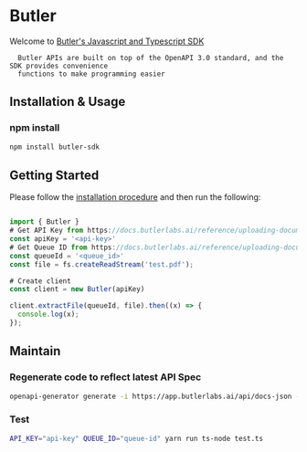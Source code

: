 # Butler
Welcome to [Butler's Javascript and Typescript SDK](https://butlerlabs.ai)

      Butler APIs are built on top of the OpenAPI 3.0 standard, and the SDK provides convenience
      functions to make programming easier

## Installation & Usage
### npm install

```sh
npm install butler-sdk
```

## Getting Started

Please follow the [installation procedure](#installation--usage) and then run the following:

```typescript

import { Butler }
# Get API Key from https://docs.butlerlabs.ai/reference/uploading-documents-to-the-rest-api#get-your-api-key
const apiKey = '<api-key>'
# Get Queue ID from https://docs.butlerlabs.ai/reference/uploading-documents-to-the-rest-api#go-to-the-model-details-page
const queueId = '<queue_id>'
const file = fs.createReadStream('test.pdf');

# Create client
const client = new Butler(apiKey)

client.extractFile(queueId, file).then((x) => {
  console.log(x);
});
```

## Maintain
### Regenerate code to reflect latest API Spec
```sh
openapi-generator generate -i https://app.butlerlabs.ai/api/docs-json -g typescript-axios --package-name butler
```

### Test
```sh
API_KEY="api-key" QUEUE_ID="queue-id" yarn run ts-node test.ts
```
